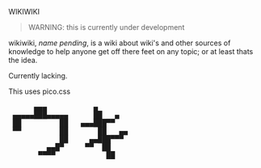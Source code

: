 WIKIWIKI

> WARNING: this is currently under development

wikiwiki, <i>name pending</i>, is a wiki about wiki's and other sources of
knowledge to help anyone get off there feet on any topic; or at least thats the
idea.

Currently lacking.

This uses pico.css

<pre>
      ▄▄▄           ▄ 
 ▄▄▄▄▄███▄▄▄▄▄      ██   ▄                      
 ██         ██   ▄▄▄███▀▀                                    
 ▀▀         ██       ██   ▄▄                             
            ██     ▄▄███▀▀▀                                    
         ▄▄█▀     ▀▀  ██                                
       ▀▀▀▀            ██                     
</pre>

<!--

- TODO: add these topics
how to use weird protocol firestick
best anime we recommend
how to use ntp
        common mistakes and fixes
        using the closes server dosent fix it
        arch + gentoo + other resources?
Curious Archive yt
-->
